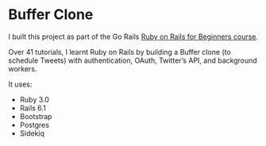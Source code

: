 # Buffer Clone

I built this project as part of the Go Rails [Ruby on Rails for Beginners course](https://gorails.com/start).

Over 41 tutorials, I learnt Ruby on Rails by building a Buffer clone (to schedule Tweets) with authentication, OAuth, Twitter’s API, and background workers.

It uses:
- Ruby 3.0
- Rails 6.1
- Bootstrap
- Postgres
- Sidekiq
